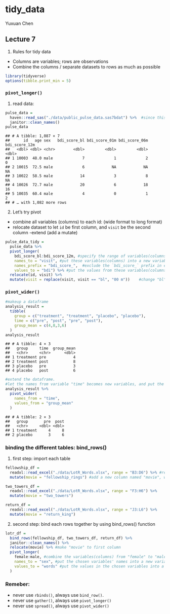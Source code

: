 tidy\_data
================
Yuxuan Chen

## Lecture 7

1.  Rules for tidy data

-   Columns are variables; rows are observations  
-   Combine the columns / separate datasets to rows as much as possible

``` r
library(tidyverse)
options(tibble.print_min = 5)
```

### `pivot_longer()`

1.  read data:

``` r
pulse_data = 
  haven::read_sas("./data/public_pulse_data.sas7bdat") %>%  #since this dataset is in the sas file, so use haven pacakge and `read_sas` funcion
  janitor::clean_names()
pulse_data
```

    ## # A tibble: 1,087 × 7
    ##      id   age sex   bdi_score_bl bdi_score_01m bdi_score_06m bdi_score_12m
    ##   <dbl> <dbl> <chr>        <dbl>         <dbl>         <dbl>         <dbl>
    ## 1 10003  48.0 male             7             1             2             0
    ## 2 10015  72.5 male             6            NA            NA            NA
    ## 3 10022  58.5 male            14             3             8            NA
    ## 4 10026  72.7 male            20             6            18            16
    ## 5 10035  60.4 male             4             0             1             2
    ## # … with 1,082 more rows

2.  Let’s try pivot  

-   combine all variables (columns) to each id: (wide format to long
    format)
-   relocate dataset to let `id` be first column, and `visit` be the
    second column -extend (add a mutate)

``` r
pulse_data_tidy = 
  pulse_data %>%
  pivot_longer(
    bdi_score_bl:bdi_score_12m, #specify the range of variables(columns) I am interested in
    names_to = "visit", #put these variables(columns) into a new variable(column) named "visit"
    names_prefix = "bdi_score_",  #exclude the `bdi_score_` prefix in each case
    values_to = "bdi") %>% #put the values from these variables(columns) into a new variable(column) named "bdi"
  relocate(id, visit) %>% 
  mutate(visit = replace(visit, visit == "bl", "00 m"))    #change "bl" in "visit" column to "00m"; `recode()` change observations
```

### `pivot_wider()`

``` r
#makeup a dataframe
analysis_result =
  tibble(
    group = c("treatment", "treatment", "placebo", "placebo"),
    time = c("pre", "post", "pre", "post"),
    group_mean = c(4,8,3,6)
  )
analysis_result
```

    ## # A tibble: 4 × 3
    ##   group     time  group_mean
    ##   <chr>     <chr>      <dbl>
    ## 1 treatment pre            4
    ## 2 treatment post           8
    ## 3 placebo   pre            3
    ## 4 placebo   post           6

``` r
#extend the dataframe.
#let the names from variable "time" becomes new variables, and put the values from "group_mean" into the new columns
analysis_result %>%
  pivot_wider(
    names_from = "time",
    values_from = "group_mean"
  )
```

    ## # A tibble: 2 × 3
    ##   group       pre  post
    ##   <chr>     <dbl> <dbl>
    ## 1 treatment     4     8
    ## 2 placebo       3     6

### binding the different tables: bind\_rows()

1.  first step: import each table

``` r
fellowship_df = 
  readxl::read_excel("./data/LotR_Words.xlsx", range = "B3:D6") %>% #read the table
  mutate(movie = "fellowship_rings") #add a new column named "movie", with movie name "fellowship_rings"

two_towers_df = 
  readxl::read_excel("./data/LotR_Words.xlsx", range = "F3:H6") %>%
  mutate(movie = "two_towers")

return_df = 
  readxl::read_excel("./data/LotR_Words.xlsx", range = "J3:L6") %>%
  mutate(movie = "return_king")
```

2.  second step: bind each rows together by using bind\_rows() function

``` r
lotr_df = 
  bind_rows(fellowship_df, two_towers_df, return_df) %>%
  janitor::clean_names() %>%
  relocate(movie) %>% #make "movie" to first column
  pivot_longer(
    female:male, #combine the variables(columns) from "female" to "male"
    names_to = "sex", #put the chosen variables' names into a new variable named "sex"
    values_to = "words" #put the values in the chosen variables into a new variable named "words"
  )
```

### Remeber:

-   never use `rbinds()`, always use `bind_row()`.
-   never use `gather()`, always use `pivot_longer()`
-   never use `spread()`, always use `pivot_wider()`

